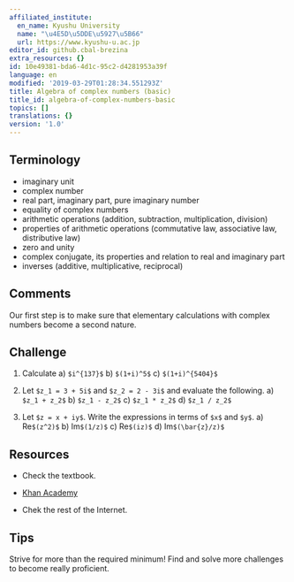```yaml
---
affiliated_institute:
  en_name: Kyushu University
  name: "\u4E5D\u5DDE\u5927\u5B66"
  url: https://www.kyushu-u.ac.jp
editor_id: github.cbal-brezina
extra_resources: {}
id: 10e49381-bda6-4d1c-95c2-d4281953a39f
language: en
modified: '2019-03-29T01:28:34.551293Z'
title: Algebra of complex numbers (basic)
title_id: algebra-of-complex-numbers-basic
topics: []
translations: {}
version: '1.0'
---
```


## Terminology 
- imaginary unit
- complex number
- real part, imaginary part, pure imaginary number
- equality of complex numbers
- arithmetic operations (addition, subtraction, multiplication, division)
- properties of arithmetic operations (commutative law, associative law, distributive law)
- zero and unity
- complex conjugate, its properties and relation to real and imaginary part
- inverses (additive, multiplicative, reciprocal)

## Comments

Our first step is to make sure that elementary calculations with complex numbers become a second nature.  

## Challenge



1.  Calculate
    a) `$i^{137}$`
    b) `$(1+i)^5$`
    c) `$(1+i)^{5404}$`

2. Let `$z_1 = 3 + 5i$` and `$z_2 = 2 - 3i$` and evaluate the following.
   a)  `$z_1 + z_2$`
   b) `$z_1 - z_2$`
   c) `$z_1 * z_2$`
   d) `$z_1 / z_2$`

3. Let `$z = x + iy$`. Write the expressions in terms of `$x$` and `$y$`.
   a) Re`$(z^2)$`
   b) Im`$(1/z)$`
   c) Re`$(iz)$`
   d) Im`$(\bar{z}/z)$`



## Resources

- Check the textbook.

- [Khan Academy](https://www.khanacademy.org/math/precalculus/imaginary-and-complex-numbers)

- Chek the rest of the Internet.


## Tips

Strive for more than the required minimum! Find and solve more challenges to become really proficient.







